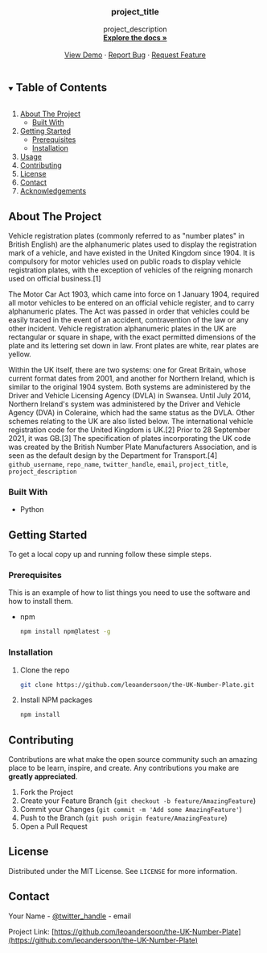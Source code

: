 
<!-- PROJECT LOGO -->
<br />
<p align="center">

  <h3 align="center">project_title</h3>

  <p align="center">
    project_description
    <br />
    <a href="https://github.com/github_username/repo_name"><strong>Explore the docs »</strong></a>
    <br />
    <br />
    <a href="https://github.com/github_username/repo_name">View Demo</a>
    ·
    <a href="https://github.com/github_username/repo_name/issues">Report Bug</a>
    ·
    <a href="https://github.com/github_username/repo_name/issues">Request Feature</a>
  </p>
</p>



<!-- TABLE OF CONTENTS -->
<details open="open">
  <summary><h2 style="display: inline-block">Table of Contents</h2></summary>
  <ol>
    <li>
      <a href="#about-the-project">About The Project</a>
      <ul>
        <li><a href="#built-with">Built With</a></li>
      </ul>
    </li>
    <li>
      <a href="#getting-started">Getting Started</a>
      <ul>
        <li><a href="#prerequisites">Prerequisites</a></li>
        <li><a href="#installation">Installation</a></li>
      </ul>
    </li>
    <li><a href="#usage">Usage</a></li>
    <li><a href="#contributing">Contributing</a></li>
    <li><a href="#license">License</a></li>
    <li><a href="#contact">Contact</a></li>
    <li><a href="#acknowledgements">Acknowledgements</a></li>
  </ol>
</details>



<!-- ABOUT THE PROJECT -->
## About The Project
Vehicle registration plates (commonly referred to as "number plates" in British English) are the alphanumeric plates used to display the registration mark of a vehicle, and have existed in the United Kingdom since 1904. It is compulsory for motor vehicles used on public roads to display vehicle registration plates, with the exception of vehicles of the reigning monarch used on official business.[1]

The Motor Car Act 1903, which came into force on 1 January 1904, required all motor vehicles to be entered on an official vehicle register, and to carry alphanumeric plates. The Act was passed in order that vehicles could be easily traced in the event of an accident, contravention of the law or any other incident. Vehicle registration alphanumeric plates in the UK are rectangular or square in shape, with the exact permitted dimensions of the plate and its lettering set down in law. Front plates are white, rear plates are yellow.

Within the UK itself, there are two systems: one for Great Britain, whose current format dates from 2001, and another for Northern Ireland, which is similar to the original 1904 system. Both systems are administered by the Driver and Vehicle Licensing Agency (DVLA) in Swansea. Until July 2014, Northern Ireland's system was administered by the Driver and Vehicle Agency (DVA) in Coleraine, which had the same status as the DVLA. Other schemes relating to the UK are also listed below. The international vehicle registration code for the United Kingdom is UK.[2] Prior to 28 September 2021, it was GB.[3] The specification of plates incorporating the UK code was created by the British Number Plate Manufacturers Association, and is seen as the default design by the Department for Transport.[4] `github_username`, `repo_name`, `twitter_handle`, `email`, `project_title`, `project_description`


### Built With

* Python


<!-- GETTING STARTED -->
## Getting Started

To get a local copy up and running follow these simple steps.

### Prerequisites

This is an example of how to list things you need to use the software and how to install them.
* npm
  ```sh
  npm install npm@latest -g
  ```

### Installation

1. Clone the repo
   ```sh
   git clone https://github.com/leoandersoon/the-UK-Number-Plate.git
   ```
2. Install NPM packages
   ```sh
   npm install
   ```


<!-- CONTRIBUTING -->
## Contributing

Contributions are what make the open source community such an amazing place to be learn, inspire, and create. Any contributions you make are **greatly appreciated**.

1. Fork the Project
2. Create your Feature Branch (`git checkout -b feature/AmazingFeature`)
3. Commit your Changes (`git commit -m 'Add some AmazingFeature'`)
4. Push to the Branch (`git push origin feature/AmazingFeature`)
5. Open a Pull Request



<!-- LICENSE -->
## License

Distributed under the MIT License. See `LICENSE` for more information.



<!-- CONTACT -->
## Contact

Your Name - [@twitter_handle](https://twitter.com/leoandersoon) - email

Project Link: [https://github.com/leoandersoon/the-UK-Number-Plate](https://github.com/leoandersoon/the-UK-Number-Plate)



